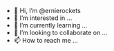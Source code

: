 - 👋 Hi, I’m @ernierockets
- 👀 I’m interested in ...
- 🌱 I’m currently learning ...
- 💞️ I’m looking to collaborate on ...
- 📫 How to reach me ...

<!---
ernierockets/ernierockets is a ✨ special ✨ repository because its `README.md` (this file) appears on your GitHub profile.
You can click the Preview link to take a look at your changes.
--->

